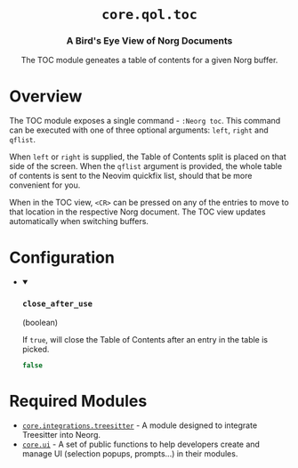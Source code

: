 <div align="center">

# `core.qol.toc`

### A Bird's Eye View of Norg Documents

The TOC module geneates a table of contents for a given Norg buffer.



</div>

# Overview

<!-- TODO: make nested objects also appear nested within the TOC view (i.e. headings in headings) -->

The TOC module exposes a single command - `:Neorg toc`. This command can be executed with one of three
optional arguments: `left`, `right` and `qflist`.

When `left` or `right` is supplied, the Table of Contents split is placed on that side of the screen.
When the `qflist` argument is provided, the whole table of contents is sent to the Neovim quickfix list,
should that be more convenient for you.

When in the TOC view, `<CR>` can be pressed on any of the entries to move to that location in the respective
Norg document. The TOC view updates automatically when switching buffers.

# Configuration

* <details open>
  
  <summary><h3><code>close_after_use</h3></code> (boolean)</summary>
  
  <div>
  
  If `true`, will close the Table of Contents after an entry in the table
  is picked.
  
  </div>
  
  ```lua
  false
  ```
  
  </details>


# Required Modules

- [`core.integrations.treesitter`](https://github.com/nvim-neorg/neorg/wiki/Treesitter-Integration) - A module designed to integrate Treesitter into Neorg.
- [`core.ui`](https://github.com/nvim-neorg/neorg/wiki/Core-UI) - A set of public functions to help developers create and manage UI (selection popups, prompts...) in their modules.

